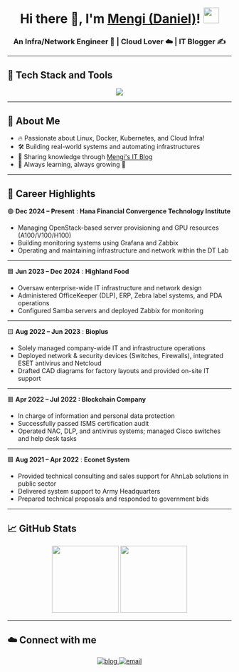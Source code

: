 <h1 align="center">
  Hi there 👋, I'm <a href="https://your-blog-link" target="_blank">Mengi (Daniel)</a>!
  <img src="https://media.giphy.com/media/hvRJCLFzcasrR4ia7z/giphy.gif" width="35px">
</h1>

<h3 align="center">An Infra/Network Engineer 🚀 | Cloud Lover ☁️ | IT Blogger ✍️</h3>

---

## 🧰 Tech Stack and Tools

<p align="center">
  <img src="https://skillicons.dev/icons?i=linux,docker,kubernetes,aws,azure,gcp,prometheus,grafana,terraform,git" />
</p>

---

## 🚀 About Me

- 🔥 Passionate about Linux, Docker, Kubernetes, and Cloud Infra!
- 🛠️ Building real-world systems and automating infrastructures
- 📖 Sharing knowledge through [Mengi's IT Blog](https://your-blog-link)
- 🎯 Always learning, always growing 🌱

---
## 💼 Career Highlights

🟢 **Dec 2024 – Present** : **Hana Financial Convergence Technology Institute**  
- Managing OpenStack-based server provisioning and GPU resources (A100/V100/H100)  
- Building monitoring systems using Grafana and Zabbix  
- Operating and maintaining infrastructure and network within the DT Lab  

---

🟦 **Jun 2023 – Dec 2024** : **Highland Food**  
- Oversaw enterprise-wide IT infrastructure and network design  
- Administered OfficeKeeper (DLP), ERP, Zebra label systems, and PDA operations  
- Configured Samba servers and deployed Zabbix for monitoring  

---

🟨 **Aug 2022 – Jun 2023** : **Bioplus**  
- Solely managed company-wide IT and infrastructure operations  
- Deployed network & security devices (Switches, Firewalls), integrated ESET antivirus and Netcloud  
- Drafted CAD diagrams for factory layouts and provided on-site IT support  

---

🟥 **Apr 2022 – Jul 2022 : Blockchain Company**  
- In charge of information and personal data protection  
- Successfully passed ISMS certification audit  
- Operated NAC, DLP, and antivirus systems; managed Cisco switches and help desk tasks  

---

🟪 **Aug 2021 – Apr 2022** : **Econet System**  
- Provided technical consulting and sales support for AhnLab solutions in public sector  
- Delivered system support to Army Headquarters  
- Prepared technical proposals and responded to government bids  

---

## 📈 GitHub Stats
<p align="center">
  <img src="https://github-readme-stats.vercel.app/api?username=Leemingi6901&show_icons=true&theme=radical"  height="150px"/>
  <img src="https://github-readme-streak-stats.herokuapp.com/?user=Leemingi6901&theme=radical"  height="150px"/>
</p>

---

## ☁️ Connect with me

<p align="center">
  <a href="[https://your-blog-link](https://leemingi6901.github.io/)" target="_blank">
    <img src="https://img.shields.io/badge/Blog-Mengi's_IT_Blog-blue?style=for-the-badge&logo=github" alt="blog" />
  </a>
  <a href="mailto:leemingi69012@gmail.com">
    <img src="https://img.shields.io/badge/Email-leemingi69012@gmail.com-red?style=for-the-badge&logo=gmail" alt="email" />
  </a>
</p>

